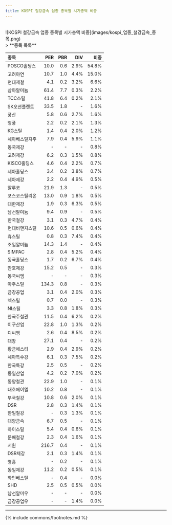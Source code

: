 ```yaml
---
title: KOSPI 철강금속 업종 종목별 시가총액 비중
---
```

<br>
![KOSPI 철강금속 업종 종목별 시가총액 비중](images/kospi_업종_철강금속_종목.png)

<br>
> **종목 목록<a id="list"></a>**

| **종목** | **PER** | **PBR** | **DIV** | **비중** |
| :------- | ------: | ------: | ------: | -------: |
| POSCO홀딩스 | 10.0 | 0.6 | 2.9% | 54.8% |
| 고려아연 | 10.7 | 1.0 | 4.4% | 15.0% |
| 현대제철 | 4.1 | 0.2 | 3.2% | 6.6% |
| 삼아알미늄 | 61.4 | 7.7 | 0.3% | 2.2% |
| TCC스틸 | 41.8 | 6.4 | 0.2% | 2.1% |
| SK오션플랜트 | 33.5 | 1.8 | - | 1.6% |
| 풍산 | 5.8 | 0.6 | 2.7% | 1.6% |
| 영풍 | 2.2 | 0.2 | 2.1% | 1.3% |
| KG스틸 | 1.4 | 0.4 | 2.0% | 1.2% |
| 세아베스틸지주 | 7.9 | 0.4 | 5.9% | 1.1% |
| 동국제강 | - | - | - | 0.8% |
| 고려제강 | 6.2 | 0.3 | 1.5% | 0.8% |
| KISCO홀딩스 | 4.6 | 0.4 | 2.2% | 0.7% |
| 세아홀딩스 | 3.4 | 0.2 | 3.8% | 0.7% |
| 세아제강 | 2.2 | 0.4 | 4.9% | 0.5% |
| 알루코 | 21.9 | 1.3 | - | 0.5% |
| 포스코스틸리온 | 13.0 | 0.9 | 1.8% | 0.5% |
| 대한제강 | 1.9 | 0.3 | 6.3% | 0.5% |
| 남선알미늄 | 9.4 | 0.9 | - | 0.5% |
| 한국철강 | 3.1 | 0.3 | 4.7% | 0.4% |
| 현대비앤지스틸 | 10.6 | 0.5 | 0.6% | 0.4% |
| 휴스틸 | 0.8 | 0.3 | 7.4% | 0.4% |
| 조일알미늄 | 14.3 | 1.4 | - | 0.4% |
| SIMPAC | 2.8 | 0.4 | 5.2% | 0.4% |
| 동국홀딩스 | 1.7 | 0.2 | 6.7% | 0.4% |
| 만호제강 | 15.2 | 0.5 | - | 0.3% |
| 동국씨엠 | - | - | - | 0.3% |
| 아주스틸 | 134.3 | 0.8 | - | 0.3% |
| 금강공업 | 3.1 | 0.4 | 2.0% | 0.3% |
| 넥스틸 | 0.7 | 0.0 | - | 0.3% |
| NI스틸 | 3.3 | 0.8 | 1.8% | 0.3% |
| 한국주철관 | 11.5 | 0.4 | 6.2% | 0.2% |
| 이구산업 | 22.8 | 1.0 | 1.3% | 0.2% |
| 디씨엠 | 2.6 | 0.4 | 8.5% | 0.2% |
| 대창 | 27.1 | 0.4 | - | 0.2% |
| 황금에스티 | 2.9 | 0.4 | 2.9% | 0.2% |
| 세아특수강 | 6.1 | 0.3 | 7.5% | 0.2% |
| 한국특강 | 2.5 | 0.5 | - | 0.2% |
| 동일산업 | 4.2 | 0.2 | 7.0% | 0.2% |
| 동양철관 | 22.9 | 1.0 | - | 0.1% |
| 대호에이엘 | 10.2 | 0.8 | - | 0.1% |
| 부국철강 | 10.8 | 0.6 | 2.0% | 0.1% |
| DSR | 2.8 | 0.3 | 1.4% | 0.1% |
| 한일철강 | - | 0.3 | 1.3% | 0.1% |
| 대양금속 | 6.7 | 0.5 | - | 0.1% |
| 하이스틸 | 5.4 | 0.4 | 0.6% | 0.1% |
| 문배철강 | 2.3 | 0.4 | 1.6% | 0.1% |
| 서원 | 216.7 | 0.4 | - | 0.1% |
| DSR제강 | 2.1 | 0.3 | 1.4% | 0.1% |
| 영흥 | - | 0.2 | - | 0.1% |
| 동일제강 | 11.2 | 0.2 | 0.5% | 0.1% |
| 화인베스틸 | - | 0.4 | - | 0.0% |
| SHD | 2.5 | 0.5 | 0.5% | 0.0% |
| 남선알미우 | - | - | - | 0.0% |
| 금강공업우 | - | - | 1.4% | 0.0% |

---
{% include commons/footnotes.md %}